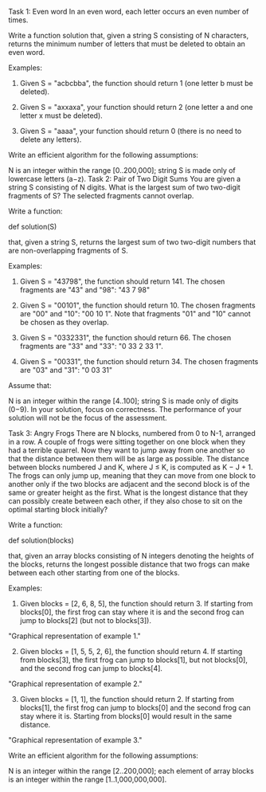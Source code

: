 Task 1: Even word
In an even word, each letter occurs an even number of times.

Write a function solution that, given a string S consisting of N characters, returns the minimum number of letters that must be deleted to obtain an even word.

Examples:

1. Given S = "acbcbba", the function should return 1 (one letter b must be deleted).

2. Given S = "axxaxa", your function should return 2 (one letter a and one letter x must be deleted).

3. Given S = "aaaa", your function should return 0 (there is no need to delete any letters).

Write an efficient algorithm for the following assumptions:



N is an integer within the range [0..200,000];
string S is made only of lowercase letters (a−z).
Task 2: Pair of Two Digit Sums
You are given a string S consisting of N digits. What is the largest sum of two two-digit fragments of S? The selected fragments cannot overlap.

Write a function:

def solution(S)

that, given a string S, returns the largest sum of two two-digit numbers that are non-overlapping fragments of S.

Examples:

1. Given S = "43798", the function should return 141. The chosen fragments are "43" and "98": "43 7 98"

2. Given S = "00101", the function should return 10. The chosen fragments are "00" and "10": "00 10 1". Note that fragments "01" and "10" cannot be chosen as they overlap.

3. Given S = "0332331", the function should return 66. The chosen fragments are "33" and "33": "0 33 2 33 1".

4. Given S = "00331", the function should return 34. The chosen fragments are "03" and "31": "0 03 31"

Assume that:

N is an integer within the range [4..100];
string S is made only of digits (0−9).
In your solution, focus on correctness. The performance of your solution will not be the focus of the assessment.

Task 3: Angry Frogs
There are N blocks, numbered from 0 to N-1, arranged in a row. A couple of frogs were sitting together on one block when they had a terrible quarrel. Now they want to jump away from one another so that the distance between them will be as large as possible. The distance between blocks numbered J and K, where J ≤ K, is computed as K − J + 1. The frogs can only jump up, meaning that they can move from one block to another only if the two blocks are adjacent and the second block is of the same or greater height as the first. What is the longest distance that they can possibly create between each other, if they also chose to sit on the optimal starting block initially?

Write a function:

def solution(blocks)

that, given an array blocks consisting of N integers denoting the heights of the blocks, returns the longest possible distance that two frogs can make between each other starting from one of the blocks.

Examples:

1. Given blocks = [2, 6, 8, 5], the function should return 3. If starting from blocks[0], the first frog can stay where it is and the second frog can jump to blocks[2] (but not to blocks[3]).

"Graphical representation of example 1."

2. Given blocks = [1, 5, 5, 2, 6], the function should return 4. If starting from blocks[3], the first frog can jump to blocks[1], but not blocks[0], and the second frog can jump to blocks[4].

"Graphical representation of example 2."

3. Given blocks = [1, 1], the function should return 2. If starting from blocks[1], the first frog can jump to blocks[0] and the second frog can stay where it is. Starting from blocks[0] would result in the same distance.

"Graphical representation of example 3."

Write an efficient algorithm for the following assumptions:

N is an integer within the range [2..200,000];
each element of array blocks is an integer within the range [1..1,000,000,000].